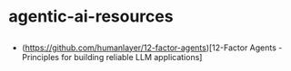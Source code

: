 # agentic-ai-resources

## 

- (https://github.com/humanlayer/12-factor-agents)[12-Factor Agents - Principles for building reliable LLM applications]
